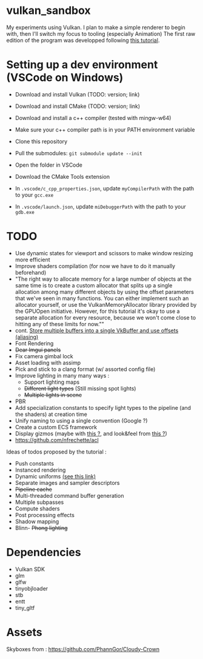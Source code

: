 # vulkan_sandbox

My experiments using Vulkan. I plan to make a simple renderer to begin with, then I'll switch my focus to tooling (especially Animation)
The first raw edition of the program was developped following [this tutorial](https://vulkan-tutorial.com/).

# Setting up a dev environment (VSCode on Windows)
 - Download and install Vulkan (TODO: version; link)
 - Download and install CMake (TODO: version; link)
 - Download and install a c++ compiler (tested with mingw-w64)
 - Make sure your c++ compiler path is in your PATH environment variable
 
 - Clone this repository
 - Pull the submodules: `git submodule update --init`
 - Open the folder in VSCode
 - Download the CMake Tools extension
 - In `.vscode/c_cpp_properties.json`, update `myCompilerPath` with the path to your `gcc.exe`
 - In `.vscode/launch.json`, update `miDebuggerPath` with the path to your `gdb.exe`
 

# TODO
 - Use dynamic states for viewport and scissors to make window resizing more efficient
 - Improve shaders compilation (for now we have to do it manually beforehand)
 - "The right way to allocate memory for a large number of objects at the same time is to create a custom allocator that splits up a single allocation among many different objects by using the offset parameters that we've seen in many functions. You can either implement such an allocator yourself, or use the VulkanMemoryAllocator library provided by the GPUOpen initiative. However, for this tutorial it's okay to use a separate allocation for every resource, because we won't come close to hitting any of these limits for now.""
 - cont. [Store multiple buffers into a single VkBuffer and use offsets (aliasing)](https://developer.nvidia.com/vulkan-memory-management)
 - Font Rendering
 - ~~Dear Imgui panels~~
 - Fix camera gimbal lock
 - Asset loading with assimp
 - Pick and stick to a clang format (w/ assorted config file)
 - Improve lighting in many many ways : 
    - Support lighting maps
    - ~~Different light types~~ (Still missing spot lights)
    - ~~Multiple lights in scene~~
 - PBR
 - Add specialization constants to specify light types to the pipeline (and the shaders) at creation time
 - Unify naming to using a single convention (Google ?)
 - Create a custom ECS framework
 - Display gizmos (maybe with [this ?](https://github.com/CedricGuillemet/ImGuizmo), and look&feel from [this ?](https://github.com/john-chapman/im3d))
 - https://github.com/nfrechette/acl

Ideas of todos proposed by the tutorial :

 - Push constants
 - Instanced rendering
 - Dynamic uniforms [(see this link)](https://github.com/SaschaWillems/Vulkan/tree/master/examples/dynamicuniformbuffer)
 - Separate images and sampler descriptors
 - ~~Pipeline cache~~
 - Multi-threaded command buffer generation
 - Multiple subpasses
 - Compute shaders
 - Post processing effects
 - Shadow mapping
 - Blinn- ~~Phong lighting~~

# Dependencies
 - Vulkan SDK
 - glm
 - glfw
 - tinyobjloader
 - stb
 - entt
 - tiny_gltf

# Assets
Skyboxes from : https://github.com/PhannGor/Cloudy-Crown
